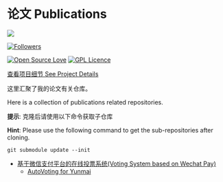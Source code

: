 # 论文 Publications

![](https://hollowman6.github.io/img/mark.png)


[![Followers](https://img.shields.io/github/followers/HollowMan6?style=social)](https://github.com/HollowMan6?tab=followers)

[![Open Source Love](https://badges.frapsoft.com/os/v1/open-source.svg?v=103)](https://hollowman6.github.io/fund.html)
[![GPL Licence](https://badges.frapsoft.com/os/gpl/gpl.svg?v=103)](https://opensource.org/licenses/GPL-3.0/)

[查看项目细节 See Project Details](https://github.com/users/HollowMan6/projects/4)

这里汇聚了我的论文有关仓库。

Here is a collection of publications related repositories.

**提示**: 克隆后请使用以下命令获取子仓库

**Hint**: Please use the following command to get the sub-repositories after cloning.

`git submodule update --init`

* [基于微信支付平台的在线投票系统(Voting System based on Wechat Pay)](https://github.com/Hollow-Software/Publications/blob/master/Voting%20System%20based%20on%20Wechat%20Pay/%E5%9F%BA%E4%BA%8E%E5%BE%AE%E4%BF%A1%E6%94%AF%E4%BB%98%E5%B9%B3%E5%8F%B0%E7%9A%84%E5%9C%A8%E7%BA%BF%E6%8A%95%E7%A5%A8%E7%B3%BB%E7%BB%9F_%E8%92%8B%E5%B5%A9%E6%9E%97.pdf)
  * [AutoVoting for Yunmai](https://github.com/HollowMan6/AutoVoting-for-Yunmai)

